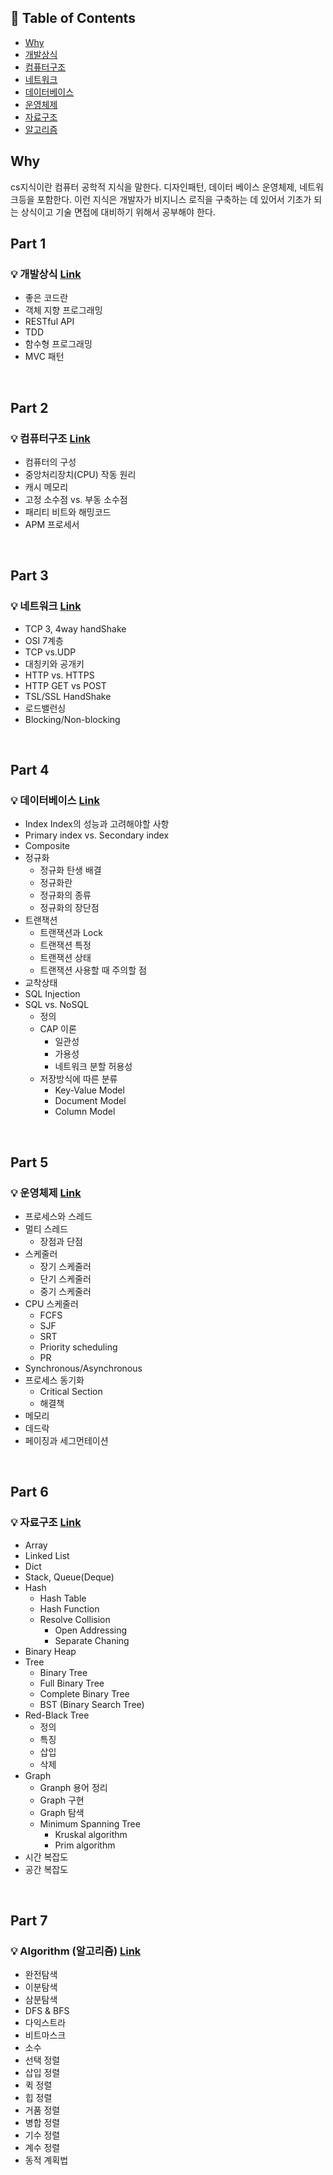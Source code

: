 ## :memo: Table of Contents
- [Why](#why)
- [개발상식](#part-1)
- [컴퓨터구조](#part-2)
- [네트워크](#part-3)
- [데이터베이스](#part-4)
- [운영체제](#part-5)
- [자료구조](#part-6)
- [알고리즘](#part-7)

## Why
cs지식이란 컴퓨터 공학적 지식을 말한다.
디자인패턴, 데이터 베이스 운영체제, 네트워크등을 포함한다. 이런 지식은 개발자가 비지니스 로직을 구축하는 데 있어서 기초가 되는 상식이고 기술 면접에 대비하기 위해서 공부해야 한다.

## Part 1

### :bulb: 개발상식 [Link]()

- 좋은 코드란
- 객체 지향 프로그래밍
- RESTful API
- TDD
- 함수형 프로그래밍
- MVC 패턴

</br>

## Part 2

### :bulb: 컴퓨터구조 [Link]()

- 컴퓨터의 구성
- 중앙처리장치(CPU) 작동 원리
- 캐시 메모리
- 고정 소수점 vs. 부동 소수점
- 패리티 비트와 해밍코드
- APM 프로세서

</br>

## Part 3

### :bulb: 네트워크 [Link](https://github.com/timobyjin02/Computer-Science/blob/main/Network/index.md)

- TCP 3, 4way handShake
- OSI 7계층
- TCP vs.UDP
- 대칭키와 공개키
- HTTP vs. HTTPS
- HTTP GET vs POST
- TSL/SSL HandShake
- 로드밸런싱
- Blocking/Non-blocking

</br>

## Part 4

### :bulb: 데이터베이스 [Link]()

- Index
  Index의 성능과 고려해야할 사항
- Primary index vs. Secondary index
- Composite
- 정규화
  - 정규화 탄생 배결
  - 정규화란
  - 정규화의 종류
  - 정규화의 장단점
- 트랜잭션
  - 트랜잭션과 Lock
  - 트랜잭션 특정
  - 트랜잭션 상태
  - 트랜잭션 사용할 때 주의할 점
- 교착상태
- SQL Injection
- SQL vs. NoSQL
  - 정의
  - CAP 이론
    - 일관성
    - 가용성
    - 네트워크 분할 허용성
  - 저장방식에 따른 분류
    - Key-Value Model
    - Document Model
    - Column Model

</br>

## Part 5

### :bulb: 운영체제 [Link]()

- 프로세스와 스레드
- 멀티 스레드
  - 장점과 단점
- 스케줄러
  - 장기 스케줄러
  - 단기 스케줄러
  - 중기 스케줄러
- CPU 스케줄러
  - FCFS
  - SJF
  - SRT
  - Priority scheduling
  - PR
- Synchronous/Asynchronous
- 프로세스 동기화
  - Critical Section
  - 해결책
- 메모리
- 데드락
- 페이징과 세그먼테이션
</br>

## Part 6

### :bulb: 자료구조 [Link]()

- Array
- Linked List
- Dict
- Stack, Queue(Deque)
- Hash
  - Hash Table
  - Hash Function
  - Resolve Collision
    - Open Addressing
    - Separate Chaning
- Binary Heap
- Tree
  - Binary Tree
  - Full Binary Tree
  - Complete Binary Tree
  - BST (Binary Search Tree)
- Red-Black Tree
  - 정의
  - 특징
  - 삽입
  - 삭제
- Graph
  - Granph 용어 정리
  - Graph 구현
  - Graph 탐색
  - Minimum Spanning Tree
    - Kruskal algorithm
    - Prim algorithm
- 시간 복잡도
- 공간 복잡도
</br>

## Part 7

### :bulb: Algorithm (알고리즘) [Link]()

- 완전탐색
- 이분탐색
- 삼분탐색
- DFS & BFS
- 다익스트라
- 비트마스크
- 소수
- 선택 정렬
- 삽입 정렬
- 퀵 정렬
- 힙 정렬
- 거품 정렬
- 병합 정렬
- 기수 정렬
- 계수 정렬
- 동적 계획법
